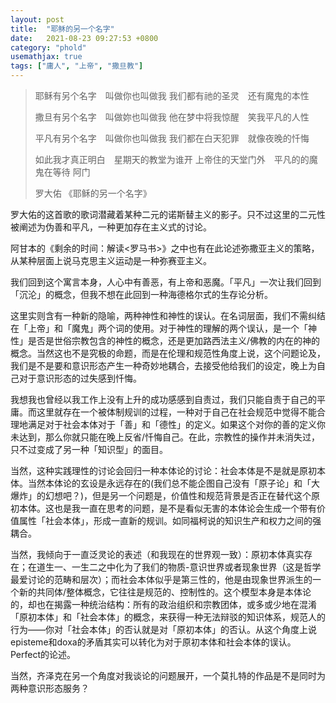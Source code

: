 ```yaml
---
layout: post
title:  "耶稣的另一个名字"
date:   2021-08-23 09:27:53 +0800
category: "phold"
usemathjax: true
tags: ["庸人", "上帝", "撒旦教"]
---
```


> 耶稣有另个名字　叫做你也叫做我
> 我们都有祂的圣灵　还有魔鬼的本性
>
> 撒旦有另个名字　叫做妳也叫做我
> 他在梦中将我惊醒　笑我平凡的人性
>
> 平凡有另个名字　叫做你也叫做我
> 我们都在白天犯罪　就像夜晚的忏悔
>
> 如此我才真正明白　星期天的教堂为谁开
> 上帝住的天堂门外　平凡的的魔鬼在等待
> 阿门
>
> 罗大佑 《耶稣的另一个名字》

罗大佑的这首歌的歌词潜藏着某种二元的诺斯替主义的影子。只不过这里的二元性被阐述为伪善和平凡，一种更加存在主义式的讨论。

阿甘本的《剩余的时间：解读\<罗马书\>》之中也有在此论述弥撒亚主义的策略，从某种层面上说马克思主义运动是一种弥赛亚主义。

我们回到这个寓言本身，人心中有善恶，有上帝和恶魔。「平凡」一次让我们回到「沉沦」的概念，但我不想在此回到一种海德格尔式的生存论分析。

这里实则含有一种新的隐喻，两种神性和神性的误认。在名词层面，我们不需纠结在「上帝」和「魔鬼」两个词的使用。对于神性的理解的两个误认，是一个「神性」是否是世俗宗教包含的神性的概念，还是更加路西法主义/佛教的内在的神的概念。当然这也不是究极的命题，而是在伦理和规范性角度上说，这个问题论及，我们是不是要和意识形态产生一种奇妙地耦合，去接受他给我们的设定，晚上为自己对于意识形态的过失感到忏悔。

我想我也曾经以我工作上没有上升的成功感感到自责过，我们只能自责于自己的平庸。而这里就存在一个被体制规训的过程，一种对于自己在社会规范中觉得不能合理地满足对于社会本体对于「善」和「德性」的定义。如果这个对你的善的定义你未达到，那么你就只能在晚上反省/忏悔自己。在此，宗教性的操作并未消失过，只不过变成了另一种「知识型」的面目。

当然，这种实践理性的讨论会回归一种本体论的讨论：社会本体是不是就是原初本体。当然本体论的玄设是永远存在的(我们总不能企图自己没有「原子论」和「大爆炸」的幻想吧？)，但是另一个问题是，价值性和规范背景是否正在替代这个原初本体。这也是我一直在思考的问题，是不是看似无害的本体论会生成一个带有价值属性「社会本体」，形成一直新的规训。如同福柯说的知识生产和权力之间的强耦合。

当然，我倾向于一直泛灵论的表述（和我现在的世界观一致）：原初本体真实存在；在道生一、一生二之中化为了我们的物质-意识世界或者现象世界（这是哲学最爱讨论的范畴和层次）；而社会本体似乎是第三性的，他是由现象世界派生的一个新的共同体/整体概念，它往往是规范的、控制性的。这个模型本身是本体论的，却也在揭露一种统治结构：所有的政治组织和宗教团体，或多或少地在混淆「原初本体」和「社会本体」的概念，来获得一种无法辩驳的知识体系，规范人的行为——你对「社会本体」的否认就是对「原初本体」的否认。从这个角度上说episteme和doxa的矛盾其实可以转化为对于原初本体和社会本体的误认。Perfect的论述。

当然，齐泽克在另一个角度对我谈论的问题展开，一个莫扎特的作品是不是同时为两种意识形态服务？
